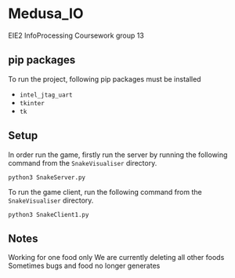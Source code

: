 # Medusa_IO
EIE2 InfoProcessing Coursework group 13

## pip packages
To run the project, following pip packages must be installed
- `intel_jtag_uart`
- `tkinter`
- `tk`

## Setup
In order run the game, firstly run the server by running the following command from the `SnakeVisualiser` directory.

````shell
python3 SnakeServer.py
````

To run the game client, run the following command from the `SnakeVisualiser` directory.

````shell
python3 SnakeClient1.py
````

## Notes

Working for one food only
We are currently deleting all other foods
Sometimes bugs and food no longer generates
